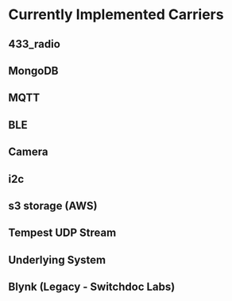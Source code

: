 # Currently Implemented Carriers


## 433_radio

## MongoDB

## MQTT

## BLE

## Camera

## i2c

## s3 storage (AWS)

## Tempest UDP Stream

## Underlying System 


## Blynk (Legacy - Switchdoc Labs)

